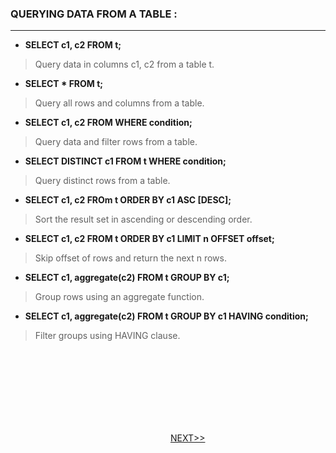 
### QUERYING DATA FROM A TABLE : ###
---
- **SELECT c1, c2 FROM t;**
> Query data in columns c1, c2 from a table t.
- **SELECT * FROM t;**
> Query all rows and columns from a table.
- **SELECT c1, c2 FROM WHERE condition;**
> Query data and filter rows from a table.
- **SELECT DISTINCT c1 FROM t WHERE condition;**
> Query distinct rows from a table.
- **SELECT c1, c2 FROm t ORDER BY c1 ASC [DESC];**
> Sort the result set in ascending or descending order.
- **SELECT c1, c2 FROM t ORDER BY c1 LIMIT n OFFSET offset;**
> Skip offset of rows and return the next n rows.
- **SELECT c1, aggregate(c2) FROM t GROUP BY c1;**
> Group rows using an aggregate function.
- **SELECT c1, aggregate(c2) FROM t GROUP BY c1 HAVING condition;**
> Filter groups using HAVING clause.

<br/>
<br/>
<br/>
<br/>
<br/>
<br/>

&nbsp;&nbsp;&nbsp;&nbsp;&nbsp;&nbsp;&nbsp;&nbsp;&nbsp;&nbsp;&nbsp;&nbsp;&nbsp;&nbsp;&nbsp;&nbsp;&nbsp;&nbsp;&nbsp;&nbsp;&nbsp;&nbsp;&nbsp;&nbsp;&nbsp;&nbsp;&nbsp;&nbsp;&nbsp;&nbsp;&nbsp;&nbsp;&nbsp;&nbsp;&nbsp;&nbsp;&nbsp;&nbsp;&nbsp;&nbsp;&nbsp;&nbsp;&nbsp;&nbsp;&nbsp;&nbsp;&nbsp;&nbsp;&nbsp;&nbsp;&nbsp;&nbsp;&nbsp;&nbsp;&nbsp;&nbsp;&nbsp;&nbsp;&nbsp;&nbsp;&nbsp;&nbsp;&nbsp;&nbsp;&nbsp;&nbsp;&nbsp;&nbsp;&nbsp;&nbsp;&nbsp;&nbsp;&nbsp;&nbsp;&nbsp;&nbsp;&nbsp;&nbsp;&nbsp;&nbsp;&nbsp;&nbsp;&nbsp;&nbsp;&nbsp;&nbsp;&nbsp;&nbsp;&nbsp;&nbsp;&nbsp;&nbsp;&nbsp;&nbsp;&nbsp;&nbsp;&nbsp;&nbsp;&nbsp;&nbsp;&nbsp;&nbsp;&nbsp;&nbsp;&nbsp;&nbsp;&nbsp;&nbsp;&nbsp;&nbsp;&nbsp;&nbsp;&nbsp;&nbsp;&nbsp;&nbsp;&nbsp;&nbsp;&nbsp;&nbsp;&nbsp;&nbsp;&nbsp;&nbsp;&nbsp;&nbsp;&nbsp;&nbsp;&nbsp;&nbsp;&nbsp;&nbsp;&nbsp;&nbsp;&nbsp;&nbsp;&nbsp;&nbsp;&nbsp;&nbsp;&nbsp;&nbsp;&nbsp;&nbsp;&nbsp;&nbsp;&nbsp;&nbsp;&nbsp;&nbsp;&nbsp;&nbsp;&nbsp;&nbsp;&nbsp;&nbsp;&nbsp;&nbsp;&nbsp;&nbsp;&nbsp;&nbsp;&nbsp;&nbsp;&nbsp;&nbsp;&nbsp;&nbsp;&nbsp;&nbsp;&nbsp;&nbsp;&nbsp;&nbsp;&nbsp;&nbsp;&nbsp;&nbsp;&nbsp;&nbsp;&nbsp;&nbsp;&nbsp;&nbsp;&nbsp;&nbsp;&nbsp;&nbsp;&nbsp;&nbsp;&nbsp;&nbsp;&nbsp;[NEXT>>](https://indeshan.github.io/SQL-Cheat-Sheet/QueryingFromMultipleTables)
